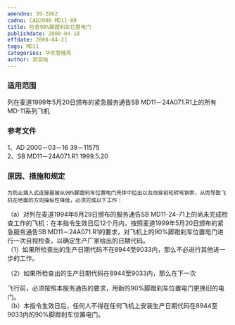 ```yaml
---
amendno: 39-2862  
cadno: CAD2000-MD11-08  
title: 检查90%脚蹬刹车位置电门  
publishdate: 2000-04-18  
effdate: 2000-04-21  
tags: MD11  
categories: 华东管理局  
author: 郭奕柏  
---
```

  
### 适用范围  
列在麦道1999年5月20日颁布的紧急服务通告SB MD11－24A071.R1上的所有MD-11系列飞机  
  
<!--more-->  
### 参考文件  
1、AD 2000－03－16 39－11575  
2、SB MD11－24A071.R1 1999.5.20  
  
### 原因、措施和规定  
    为防止插入式连接器被从90%脚蹬刹车位置电门壳体中拉出以及烧穿前轮转弯钢索，从而导致飞机在地面的方向操纵性降低，必须完成以下工作：  
  （a）对列在麦道1994年6月29日颁布的服务通告SB MD11-24-71上的尚未完成检查工作的飞机：在本指令生效日后12个月内，按照麦道1999年5月20日颁布的紧急服务通告SB MD11－24A071.R1的要求，对飞机上的90%脚蹬刹车位置电门进行一次目视检查，以确定生产厂家给出的日期代码。  
  （1）如果所检查出的生产日期代码不在8944至9033内，那么不必进行其他进一步的工作。  
  
  （2）如果所检查出的生产日期代码在8944至9033内，那么在下一次  
      
飞行前，必须按照本服务通告的要求，用新的90%脚蹬刹车位置电门更换旧的电门。  
  （b）本指令生效日后，任何人不得在任何飞机上安装生产日期代码在8944至9033内的90%脚蹬刹车位置电门。  
